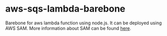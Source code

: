# aws-sqs-lambda-barebone
Barebone for aws lambda function using node.js. It can be deployed using AWS SAM.
More information about SAM can be found [here](https://github.com/awslabs/serverless-application-model).
